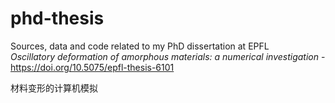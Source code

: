 phd-thesis
==========

Sources, data and code related to my PhD dissertation at EPFL  
_Oscillatory deformation of amorphous materials: a numerical investigation_ - https://doi.org/10.5075/epfl-thesis-6101

材料变形的计算机模拟
